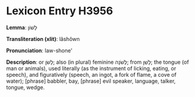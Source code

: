 # Lexicon Entry H3956

**Lemma**: לָשׁוֹן

**Transliteration (xlit)**: lâshôwn

**Pronunciation**: law-shone'

**Description**:
or לָשֹׁן; also (in plural) feminine לְשֹׁנָה; from לָשַׁן; the tongue (of man or animals), used literally (as the instrument of licking, eating, or speech), and figuratively (speech, an ingot, a fork of flame, a cove of water); [phrase] babbler, bay, [phrase] evil speaker, language, talker, tongue, wedge.
